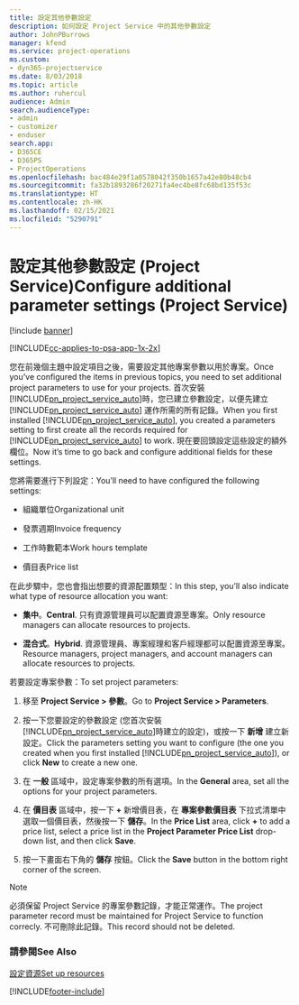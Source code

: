 ```yaml
---
title: 設定其他參數設定
description: 如何設定 Project Service 中的其他參數設定
author: JohnPBurrows
manager: kfend
ms.service: project-operations
ms.custom:
- dyn365-projectservice
ms.date: 8/03/2018
ms.topic: article
ms.author: ruhercul
audience: Admin
search.audienceType:
- admin
- customizer
- enduser
search.app:
- D365CE
- D365PS
- ProjectOperations
ms.openlocfilehash: bac484e29f1a0578042f350b1657a42e80b48cb4
ms.sourcegitcommit: fa32b1893286f20271fa4ec4be8fc68bd135f53c
ms.translationtype: HT
ms.contentlocale: zh-HK
ms.lasthandoff: 02/15/2021
ms.locfileid: "5290791"
---
```

# <a name="configure-additional-parameter-settings-project-service"></a><span data-ttu-id="67aa5-103">設定其他參數設定 (Project Service)</span><span class="sxs-lookup"><span data-stu-id="67aa5-103">Configure additional parameter settings (Project Service)</span></span>

[!include [banner](../includes/psa-now-project-operations.md)]

[!INCLUDE[cc-applies-to-psa-app-1x-2x](../includes/cc-applies-to-psa-app-1x-2x.md)]

<span data-ttu-id="67aa5-104">您在前幾個主題中設定項目之後，需要設定其他專案參數以用於專案。</span><span class="sxs-lookup"><span data-stu-id="67aa5-104">Once you’ve configured the items in previous topics, you need to set additional project parameters to use for your projects.</span></span> <span data-ttu-id="67aa5-105">首次安裝 [!INCLUDE[pn_project_service_auto](../includes/pn-project-service-auto.md)]時，您已建立參數設定，以便先建立 [!INCLUDE[pn_project_service_auto](../includes/pn-project-service-auto.md)] 運作所需的所有記錄。</span><span class="sxs-lookup"><span data-stu-id="67aa5-105">When you first installed [!INCLUDE[pn_project_service_auto](../includes/pn-project-service-auto.md)], you created a parameters setting to first create all the records required for [!INCLUDE[pn_project_service_auto](../includes/pn-project-service-auto.md)] to work.</span></span> <span data-ttu-id="67aa5-106">現在要回頭設定這些設定的額外欄位。</span><span class="sxs-lookup"><span data-stu-id="67aa5-106">Now it’s time to go back and configure additional fields for these settings.</span></span>  
  
 <span data-ttu-id="67aa5-107">您將需要進行下列設定：</span><span class="sxs-lookup"><span data-stu-id="67aa5-107">You’ll need to have configured the following settings:</span></span>  
  
-   <span data-ttu-id="67aa5-108">組織單位</span><span class="sxs-lookup"><span data-stu-id="67aa5-108">Organizational unit</span></span>  
  
-   <span data-ttu-id="67aa5-109">發票週期</span><span class="sxs-lookup"><span data-stu-id="67aa5-109">Invoice frequency</span></span>  
  
-   <span data-ttu-id="67aa5-110">工作時數範本</span><span class="sxs-lookup"><span data-stu-id="67aa5-110">Work hours template</span></span>  
  
-   <span data-ttu-id="67aa5-111">價目表</span><span class="sxs-lookup"><span data-stu-id="67aa5-111">Price list</span></span>  
 
<span data-ttu-id="67aa5-112">在此步驟中，您也會指出想要的資源配置類型：</span><span class="sxs-lookup"><span data-stu-id="67aa5-112">In this step, you’ll also indicate what type of resource allocation you want:</span></span>  
  
- <span data-ttu-id="67aa5-113">**集中**。</span><span class="sxs-lookup"><span data-stu-id="67aa5-113">**Central**.</span></span> <span data-ttu-id="67aa5-114">只有資源管理員可以配置資源至專案。</span><span class="sxs-lookup"><span data-stu-id="67aa5-114">Only resource managers can allocate resources to projects.</span></span>  
  
- <span data-ttu-id="67aa5-115">**混合式**。</span><span class="sxs-lookup"><span data-stu-id="67aa5-115">**Hybrid**.</span></span> <span data-ttu-id="67aa5-116">資源管理員、專案經理和客戶經理都可以配置資源至專案。</span><span class="sxs-lookup"><span data-stu-id="67aa5-116">Resource managers, project managers, and account managers can allocate resources to projects.</span></span>  
  
 
<span data-ttu-id="67aa5-117">若要設定專案參數：</span><span class="sxs-lookup"><span data-stu-id="67aa5-117">To set project parameters:</span></span>  
  
1. <span data-ttu-id="67aa5-118">移至 **Project Service > 參數**。</span><span class="sxs-lookup"><span data-stu-id="67aa5-118">Go to **Project Service > Parameters**.</span></span>  
  
2. <span data-ttu-id="67aa5-119">按一下您要設定的參數設定 (您首次安裝 [!INCLUDE[pn_project_service_auto](../includes/pn-project-service-auto.md)]時建立的設定)，或按一下 **新增** 建立新設定。</span><span class="sxs-lookup"><span data-stu-id="67aa5-119">Click the parameters setting you want to configure (the one you created when you first installed [!INCLUDE[pn_project_service_auto](../includes/pn-project-service-auto.md)]), or click **New** to create a new one.</span></span>  
  
3. <span data-ttu-id="67aa5-120">在 **一般** 區域中，設定專案參數的所有選項。</span><span class="sxs-lookup"><span data-stu-id="67aa5-120">In the **General** area, set all the options for your project parameters.</span></span>  
  
4. <span data-ttu-id="67aa5-121">在 **價目表** 區域中，按一下 **+** 新增價目表，在 **專案參數價目表** 下拉式清單中選取一個價目表，然後按一下 **儲存**。</span><span class="sxs-lookup"><span data-stu-id="67aa5-121">In the **Price List** area, click **+** to add a price list, select a price list in the **Project Parameter Price List** drop-down list, and then click **Save**.</span></span>  
  
5. <span data-ttu-id="67aa5-122">按一下畫面右下角的 **儲存** 按鈕。</span><span class="sxs-lookup"><span data-stu-id="67aa5-122">Click the **Save** button in the bottom right corner of the screen.</span></span>  

> [!NOTE]
> <span data-ttu-id="67aa5-123">必須保留 Project Service 的專案參數記錄，才能正常運作。</span><span class="sxs-lookup"><span data-stu-id="67aa5-123">The project parameter record must be maintained for Project Service to function correcly.</span></span> <span data-ttu-id="67aa5-124">不可刪除此記錄。</span><span class="sxs-lookup"><span data-stu-id="67aa5-124">This record should not be deleted.</span></span>

### <a name="see-also"></a><span data-ttu-id="67aa5-125">請參閱</span><span class="sxs-lookup"><span data-stu-id="67aa5-125">See Also</span></span>  
 [<span data-ttu-id="67aa5-126">設定資源</span><span class="sxs-lookup"><span data-stu-id="67aa5-126">Set up resources</span></span>](../psa/set-up-resources.md)


[!INCLUDE[footer-include](../includes/footer-banner.md)]